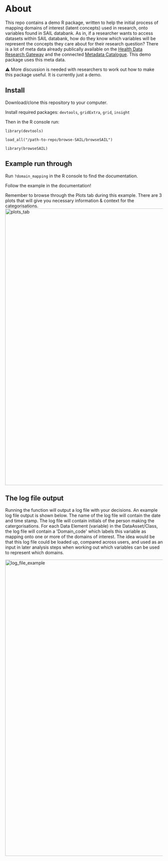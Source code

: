 # About 

This repo contains a demo R package, written to help the initial process of mapping domains of interest (latent concepts) used in research, onto variables found in SAIL databank. As in, if a researcher wants to access datasets within SAIL databank, how do they know which variables will be represent the concepts they care about for their research question? There is a lot of meta data already publically available on the [Health Data Research Gateway](https://web.www.healthdatagateway.org/search?search=&datasetSort=latest&tab=Datasets) and the connected [Metadata Catalogue](https://modelcatalogue.cs.ox.ac.uk/hdruk_live/). This demo package uses this meta data.

⚠️ More discussion is needed with researchers to work out how to make this package useful. It is currently just a demo. 

## Install 

Download/clone this repository to your computer.

Install required packages: `devtools`, `gridExtra`, `grid`, `insight`

Then in the R console run:

`library(devtools)`

`load_all("/path-to-repo/browse-SAIL/browseSAIL")`

`library(browseSAIL)`

## Example run through 
Run `?domain_mapping` in the R console to find the documentation.

Follow the example in the documentation!

Remember to browse through the Plots tab during this example. There are 3 plots that will give you necessary information & context for the categorisations. 
<img width="886" alt="plots_tab" src="https://github.com/aim-rsf/browse-SAIL/assets/50215726/82cff34b-6afa-471a-8b5c-47a27cc76d5c">

## The log file output

Running the function will output a log file with your decisions. An example log file output is shown below. The name of the log file will contain the date and time stamp. The log file will contain initials of the person making the catergorisations. For each Data Element (variable) in the DataAsset/Class, the log file will contain a 'Domain_code' which labels this variable as mapping onto one or more of the domains of interest. The idea would be that this log file could be loaded up, compared across users, and used as an input in later analysis steps when working out which variables can be used to represent which domains. 

<img width="949" alt="log_file_example" src="https://github.com/aim-rsf/browse-SAIL/assets/50215726/e6edc46c-f3ab-4447-aab9-222b95f91dd9">
